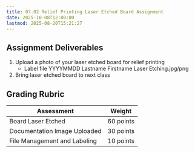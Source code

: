 ```yaml
---
title: 07.02 Relief Printing Laser Etched Board Assignment
date: 2025-10-08T12:00:00
lastmod: 2025-08-20T15:21:27
---
```


## Assignment Deliverables

1. Upload a photo of your laser etched board for relief printing
   - Label file YYYYMMDD Lastname Firstname Laser Etching.jpg/png
2. Bring laser etched board to next class

## Grading Rubric

<div class="responsive-table-markdown">

| Assessment                   | Weight    |
| ---------------------------- | --------- |
| Board Laser Etched           | 60 points |
| Documentation Image Uploaded | 30 points |
| File Management and Labeling | 10 points |

</div>
